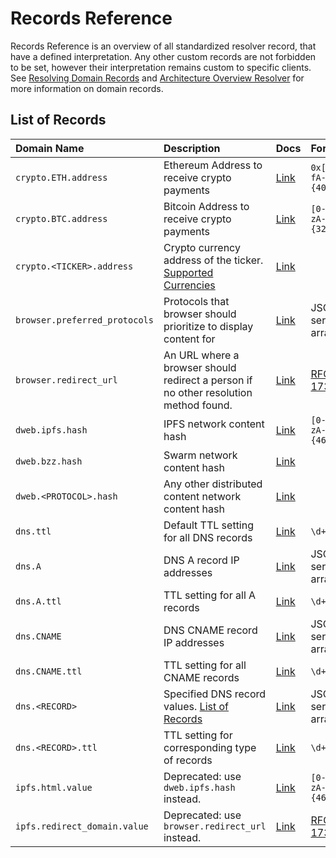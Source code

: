 # Records Reference

Records Reference is an overview of all standardized resolver record, that have a defined interpretation. Any other custom records are not forbidden to be set, however their interpretation remains custom to specific clients. See [Resolving Domain Records](resolving-domain-records.md) and [Architecture Overview Resolver](architecture-overview.md#resolver) for more information on domain records.

## List of Records

| Domain Name | Description | Docs | Format | Example |
| :--- | :--- | :--- | :--- | :--- |
| `crypto.ETH.address` | Ethereum Address to receive crypto payments | [Link](../managing-domains/managing-domain-records.md#crypto-payments-records) | `0x[0-9a-fA-F]{40}` | `0x0f4a10a4f46c288cea365fcf45cccf0e9d901b94` |
| `crypto.BTC.address` | Bitcoin Address to receive crypto payments | [Link](../managing-domains/managing-domain-records.md#crypto-payments-records) | `[0-9a-zA-Z]{32}` | `1Nb7Mt1EqUqxxrAdmefUovS7aTgMUf2A6m` |
| `crypto.<TICKER>.address` | Crypto currency address of the ticker. [Supported Currencies](https://github.com/crypti/cryptocurrencies) | [Link](../managing-domains/managing-domain-records.md#crypto-payments-records) |  |  |
| `browser.preferred_protocols` | Protocols that browser should prioritize to display content for | [Link](../browser-resolution/browser-resolution-algorithm.md#records-related-to-browser-resolution) | JSON serialized array | `["ipfs","http"]` |
| `browser.redirect_url` | An URL where a browser should redirect a person if no other resolution method found. | [Link](../browser-resolution/browser-resolution-algorithm.md#records-related-to-browser-resolution) | [RFC-1738](https://tools.ietf.org/html/rfc1738) | `http://example.com/home.html` |
| `dweb.ipfs.hash` | IPFS network content hash | [Link](../browser-resolution/browser-resolution-algorithm.md#distributed-web-records) | `[0-9a-zA-Z]{46}` | `QmVaAtQbi3EtsfpKoLzALm6vXphdi2KjMgxEDKeGg6wHvK` |
| `dweb.bzz.hash` | Swarm network content hash | [Link](../browser-resolution/browser-resolution-algorithm.md#distributed-web-records) |  |  |
| `dweb.<PROTOCOL>.hash` | Any other distributed content network content hash | [Link](../browser-resolution/browser-resolution-algorithm.md#distributed-web-records) |  |  |
| `dns.ttl` | Default TTL setting for all DNS records | [Link](../browser-resolution/browser-resolution-algorithm.md#dns-records) | `\d+` | `128` |
| `dns.A` | DNS A record IP addresses | [Link](../browser-resolution/browser-resolution-algorithm.md#dns-records) | JSON serialized array | `["10.0.0.1","10.0.0.2"]` |
| `dns.A.ttl` | TTL setting for all A records | [Link](../browser-resolution/browser-resolution-algorithm.md#dns-records) | `\d+` | `128` |
| `dns.CNAME` | DNS CNAME record IP addresses | [Link](../browser-resolution/browser-resolution-algorithm.md#dns-records) | JSON serialized array | `["example.com."]` |
| `dns.CNAME.ttl` | TTL setting for all CNAME records | [Link](../browser-resolution/browser-resolution-algorithm.md#dns-records) | `\d+` | `128` |
| `dns.<RECORD>` | Specified DNS record values. [List of Records](https://en.wikipedia.org/wiki/List_of_DNS_record_types) | [Link](../browser-resolution/browser-resolution-algorithm.md#dns-records) | JSON serialized array |  |
| `dns.<RECORD>.ttl` | TTL setting for corresponding type of records | [Link](../browser-resolution/browser-resolution-algorithm.md#dns-records) | `\d+` | `164` |
| `ipfs.html.value` | Deprecated: use `dweb.ipfs.hash` instead. | [Link](../browser-resolution/browser-resolution-algorithm.md#legacy-records-support) | `[0-9a-zA-Z]{46}` | `QmVaAtQbi3EtsfpKoLzALm6vXphdi2KjMgxEDKeGg6wHvK` |
| `ipfs.redirect_domain.value` | Deprecated: use `browser.redirect_url` instead. | [Link](../browser-resolution/browser-resolution-algorithm.md#legacy-records-support) | [RFC-1738](https://tools.ietf.org/html/rfc1738) | `http://example.com/home.html` |

